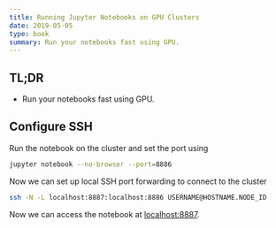 ```yaml
---
title: Running Jupyter Notebooks on GPU Clusters
date: 2019-05-05
type: book
summary: Run your notebooks fast using GPU.
---
```

## TL;DR
- Run your notebooks fast using GPU.

## Configure SSH
Run the notebook on the cluster and set the port using 
```sh
jupyter notebook --no-browser --port=8886
```
Now we can set up local SSH port forwarding to connect to the cluster
```sh
ssh -N -L localhost:8887:localhost:8886 USERNAME@HOSTNAME.NODE_ID
```
Now we can access the notebook at [localhost:8887](localhost:8887).
